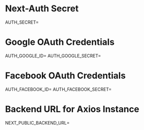 # Next-Auth Secret

AUTH_SECRET=

# Google OAuth Credentials

AUTH_GOOGLE_ID=
AUTH_GOOGLE_SECRET=

# Facebook OAuth Credentials

AUTH_FACEBOOK_ID=
AUTH_FACEBOOK_SECRET=

# Backend URL for Axios Instance

NEXT_PUBLIC_BACKEND_URL=
